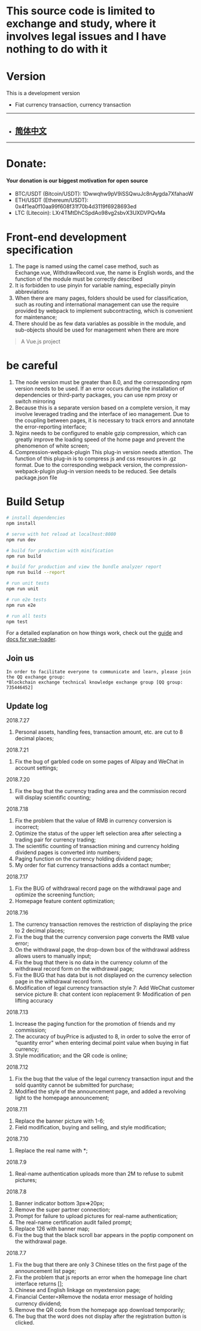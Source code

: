 # This source code is limited to exchange and study, where it involves legal issues and I have nothing to do with it

# Version
This is a development version
- Fiat currency transaction, currency transaction

---
- ## [简体中文](README.md)
---

# Donate:
#### Your donation is our biggest motivation for open source
- BTC/USDT (Bitcoin/USDT): 1Dwwqhw9pV9iSSQwuJc8nAygda7XfahaoW
- ETH/USDT (Ethereum/USDT): 0x4f1ea0f10aa99f608f31f70b4d3119f6928693ed
- LTC (Litecoin): LXr4TMtDhCSpdAo98vg2sbvX3UXDVPQvMa


# Front-end development specification
1. The page is named using the camel case method, such as Exchange.vue, WithdrawRecord.vue, the name is English words, and the function of the module must be correctly described
2. It is forbidden to use pinyin for variable naming, especially pinyin abbreviations
3. When there are many pages, folders should be used for classification, such as routing and international management can use the require provided by webpack to implement subcontracting, which is convenient for maintenance;
4. There should be as few data variables as possible in the module, and sub-objects should be used for management when there are more


> A Vue.js project
# be careful
1. The node version must be greater than 8.0, and the corresponding npm version needs to be used. If an error occurs during the installation of dependencies or third-party packages, you can use npm proxy or switch mirroring
2. Because this is a separate version based on a complete version, it may involve leveraged trading and the interface of ieo management. Due to the coupling between pages, it is necessary to track errors and annotate the error-reporting interface;
3. Nginx needs to be configured to enable gzip compression, which can greatly improve the loading speed of the home page and prevent the phenomenon of white screen;
4. Compression-webpack-plugin This plug-in version needs attention. The function of this plug-in is to compress js and css resources in .gz format. Due to the corresponding webpack version, the compression-webpack-plugin plug-in version needs to be reduced. See details package.json file

# Build Setup

``` bash
# install dependencies
npm install

# serve with hot reload at localhost:8080
npm run dev

# build for production with minification
npm run build

# build for production and view the bundle analyzer report
npm run build --report

# run unit tests
npm run unit

# run e2e tests
npm run e2e

# run all tests
npm test
```

For a detailed explanation on how things work, check out the [guide](http://vuejs-templates.github.io/webpack/) and [docs for vue-loader](http://vuejs.github.io/vue-loader).


## Join us
    In order to facilitate everyone to communicate and learn, please join the QQ exchange group:
    *Blockchain exchange technical knowledge exchange group [QQ group: 735446452]

## Update log
2018.7.27
1. Personal assets, handling fees, transaction amount, etc. are cut to 8 decimal places;

2018.7.21
1. Fix the bug of garbled code on some pages of Alipay and WeChat in account settings;

2018.7.20
1. Fix the bug that the currency trading area and the commission record will display scientific counting;

2018.7.18
1. Fix the problem that the value of RMB in currency conversion is incorrect;
2. Optimize the status of the upper left selection area after selecting a trading pair for currency trading;
3. The scientific counting of transaction mining and currency holding dividend pages is converted into numbers;
4. Paging function on the currency holding dividend page;
5. My order for fiat currency transactions adds a contact number;

2018.7.17
1. Fix the BUG of withdrawal record page on the withdrawal page and optimize the screening function;
2. Homepage feature content optimization;

2018.7.16
1. The currency transaction removes the restriction of displaying the price to 2 decimal places;
2. Fix the bug that the currency conversion page converts the RMB value error;
3. On the withdrawal page, the drop-down box of the withdrawal address allows users to manually input;
4. Fix the bug that there is no data in the currency column of the withdrawal record form on the withdrawal page;
5. Fix the BUG that has data but is not displayed on the currency selection page in the withdrawal record form.
6. Modification of legal currency transaction style
7: Add WeChat customer service picture
8: chat content icon replacement
9: Modification of pen lifting accuracy

2018.7.13
1. Increase the paging function for the promotion of friends and my commission;
2. The accuracy of buyPrice is adjusted to 8, in order to solve the error of "quantity error" when entering decimal point value when buying in fiat currency;
3. Style modification; and the QR code is online;

2018.7.12
1. Fix the bug that the value of the legal currency transaction input and the sold quantity cannot be submitted for purchase;
2. Modified the style of the announcement page, and added a revolving light to the homepage announcement;

2018.7.11
1. Replace the banner picture with 1-6;
2. Field modification, buying and selling, and style modification;

2018.7.10
1. Replace the real name with *;

2018.7.9
1. Real-name authentication uploads more than 2M to refuse to submit pictures;

2018.7.8
1. Banner indicator bottom 3px=>20px;
2. Remove the super partner connection;
3. Prompt for failure to upload pictures for real-name authentication;
4. The real-name certification audit failed prompt;
5. Replace 126 with banner map;
6. Fix the bug that the black scroll bar appears in the poptip component on the withdrawal page.

2018.7.7
1. Fix the bug that there are only 3 Chinese titles on the first page of the announcement list page;
2. Fix the problem that js reports an error when the homepage line chart interface returns [];
3. Chinese and English linkage on myextension page;
4. Financial Center=》Remove the nodata error message of holding currency dividend;
5. Remove the QR code from the homepage app download temporarily;
6. The bug that the word does not display after the registration button is clicked.